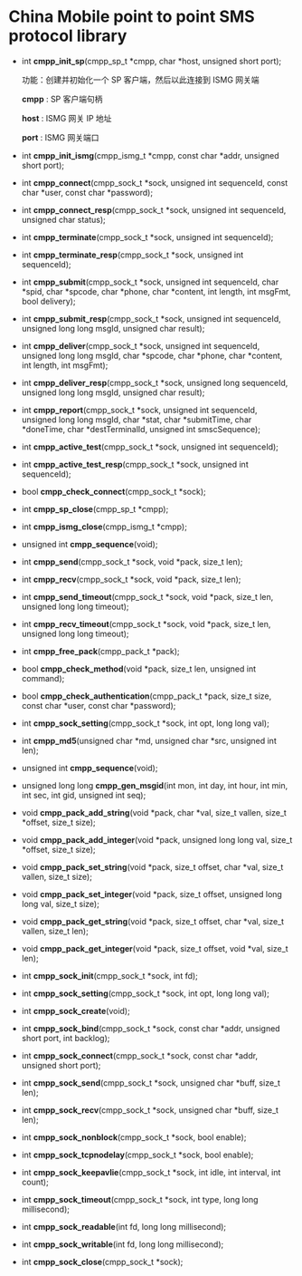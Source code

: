 # China Mobile point to point SMS protocol library 

- int **cmpp_init_sp**(cmpp_sp_t *cmpp, char *host, unsigned short port);

  功能：创建并初始化一个 SP 客户端，然后以此连接到 ISMG 网关端

  **cmpp** : SP 客户端句柄

  **host** : ISMG 网关 IP 地址

  **port** : ISMG 网关端口

- int **cmpp_init_ismg**(cmpp_ismg_t *cmpp, const char *addr, unsigned short port);

- int **cmpp_connect**(cmpp_sock_t *sock, unsigned int sequenceId, const char *user, const char *password);

- int **cmpp_connect_resp**(cmpp_sock_t *sock, unsigned int sequenceId, unsigned char status);

- int **cmpp_terminate**(cmpp_sock_t *sock, unsigned int sequenceId);

- int **cmpp_terminate_resp**(cmpp_sock_t *sock, unsigned int sequenceId);

- int **cmpp_submit**(cmpp_sock_t *sock, unsigned int sequenceId, char *spid, char *spcode, char *phone, char *content, int length, int msgFmt, bool delivery);

- int **cmpp_submit_resp**(cmpp_sock_t *sock, unsigned int sequenceId, unsigned long long msgId, unsigned char result);

- int **cmpp_deliver**(cmpp_sock_t *sock, unsigned int sequenceId, unsigned long long msgId, char *spcode, char *phone, char *content, int length, int msgFmt);

- int **cmpp_deliver_resp**(cmpp_sock_t *sock, unsigned long sequenceId, unsigned long long msgId, unsigned char result);

- int **cmpp_report**(cmpp_sock_t *sock, unsigned int sequenceId, unsigned long long msgId, char *stat, char *submitTime, char *doneTime, char *destTerminalId, unsigned int smscSequence);

- int **cmpp_active_test**(cmpp_sock_t *sock, unsigned int sequenceId);

- int **cmpp_active_test_resp**(cmpp_sock_t *sock, unsigned int sequenceId);

- bool **cmpp_check_connect**(cmpp_sock_t *sock);

- int **cmpp_sp_close**(cmpp_sp_t *cmpp);

- int **cmpp_ismg_close**(cmpp_ismg_t *cmpp);

- unsigned int **cmpp_sequence**(void);

- int **cmpp_send**(cmpp_sock_t *sock, void *pack, size_t len);

- int **cmpp_recv**(cmpp_sock_t *sock, void *pack, size_t len);

- int **cmpp_send_timeout**(cmpp_sock_t *sock, void *pack, size_t len, unsigned long long timeout);

- int **cmpp_recv_timeout**(cmpp_sock_t *sock, void *pack, size_t len, unsigned long long timeout);

- int **cmpp_free_pack**(cmpp_pack_t *pack);

- bool **cmpp_check_method**(void *pack, size_t len, unsigned int command);

- bool **cmpp_check_authentication**(cmpp_pack_t *pack, size_t size, const char *user, const char *password);

- int **cmpp_sock_setting**(cmpp_sock_t *sock, int opt, long long val);

- int **cmpp_md5**(unsigned char *md, unsigned char *src, unsigned int len);

- unsigned int **cmpp_sequence**(void);

- unsigned long long **cmpp_gen_msgid**(int mon, int day, int hour, int min, int sec, int gid, unsigned int seq);

- void **cmpp_pack_add_string**(void *pack, char *val, size_t vallen, size_t *offset, size_t size);

- void **cmpp_pack_add_integer**(void *pack, unsigned long long val, size_t *offset, size_t size);

- void **cmpp_pack_set_string**(void *pack, size_t offset, char *val, size_t vallen, size_t size);

- void **cmpp_pack_set_integer**(void *pack, size_t offset, unsigned long long val, size_t size);

- void **cmpp_pack_get_string**(void *pack, size_t offset, char *val, size_t vallen, size_t len);

- void **cmpp_pack_get_integer**(void *pack, size_t offset, void *val, size_t len);

- int **cmpp_sock_init**(cmpp_sock_t *sock, int fd);

- int **cmpp_sock_setting**(cmpp_sock_t *sock, int opt, long long val);

- int **cmpp_sock_create**(void);

- int **cmpp_sock_bind**(cmpp_sock_t *sock, const char *addr, unsigned short port, int backlog);

- int **cmpp_sock_connect**(cmpp_sock_t *sock, const char *addr, unsigned short port);

- int **cmpp_sock_send**(cmpp_sock_t *sock, unsigned char *buff, size_t len);

- int **cmpp_sock_recv**(cmpp_sock_t *sock, unsigned char *buff, size_t len);

- int **cmpp_sock_nonblock**(cmpp_sock_t *sock, bool enable);

- int **cmpp_sock_tcpnodelay**(cmpp_sock_t *sock, bool enable);

- int **cmpp_sock_keepavlie**(cmpp_sock_t *sock, int idle, int interval, int count);

- int **cmpp_sock_timeout**(cmpp_sock_t *sock, int type, long long millisecond);

- int **cmpp_sock_readable**(int fd, long long millisecond);

- int **cmpp_sock_writable**(int fd, long long millisecond);

- int **cmpp_sock_close**(cmpp_sock_t *sock);